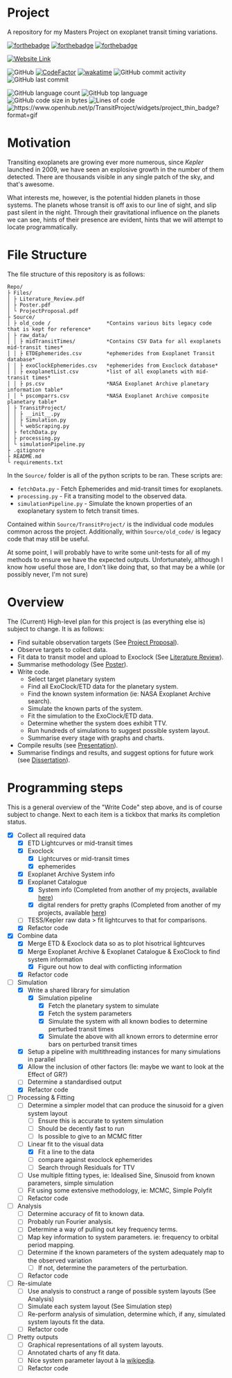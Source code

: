 # Project
A repository for my Masters Project on exoplanet transit timing variations.

[![forthebadge](https://forthebadge.com/images/badges/built-with-science.svg)](https://forthebadge.com)
[![forthebadge](https://forthebadge.com/images/badges/made-with-python.svg)](https://forthebadge.com)
[![forthebadge](https://forthebadge.com/images/badges/powered-by-coffee.svg)](https://forthebadge.com)

[![Website Link](https://img.shields.io/badge/Website-Link-aqua?labelColor=lightblue&style=for-the-badge)](https://sk1y101.github.io/projects/TransitProject/)


![GitHub](https://img.shields.io/github/license/SK1Y101/TransitProject)
[![CodeFactor](https://www.codefactor.io/repository/github/SK1Y101/TransitProject/badge)](https://www.codefactor.io/repository/github/SK1Y101/TransitProject)
[![wakatime](https://wakatime.com/badge/github/SK1Y101/TransitProject.svg)](https://wakatime.com/badge/github/SK1Y101/TransitProject)
![GitHub commit activity](https://img.shields.io/github/commit-activity/w/SK1Y101/TransitProject)
![GitHub last commit](https://img.shields.io/github/last-commit/SK1Y101/TransitProject)

![GitHub language count](https://img.shields.io/github/languages/count/SK1Y101/TransitProject)
![GitHub top language](https://img.shields.io/github/languages/top/SK1Y101/TransitProject)
![GitHub code size in bytes](https://img.shields.io/github/languages/code-size/SK1Y101/TransitProject)
![Lines of code](https://img.shields.io/tokei/lines/github.com/SK1Y101/TransitProject)
<img src="https://www.openhub.net/p/TransitProject/widgets/project_thin_badge?format=gif" alt="https://www.openhub.net/p/TransitProject/widgets/project_thin_badge?format=gif" style="border-radius: 0.25rem;">

# Motivation
Transiting exoplanets are growing ever more numerous, since *Kepler* launched in 2009, we have seen an explosive growth in the number of them detected. There are thousands visible in any single patch of the sky, and that's awesome.

What interests me, however, is the potential hidden planets in those systems. The planets whose transit is off axis to our line of sight, and slip past silent in the night. Through their gravitational influence on the planets we can see, hints of their presence are evident, hints that we will attempt to locate programmatically.

# File Structure

The file structure of this repository is as follows:

```
Repo/
├ Files/
│ ├ Literature_Review.pdf
│ ├ Poster.pdf
│ └ ProjectProposal.pdf
├ Source/
│ ├ old_code /                  *Contains various bits legacy code that is kept for reference*
│ ├ raw_data/
│ │ ├ midTransitTimes/          *Contains CSV Data for all exoplanets mid-transit times*
│ │ ├ ETDEphemerides.csv        *ephemerides from Exoplanet Transit database*
│ │ ├ exoClockEphemerides.csv   *ephemerides from Exoclock database*
│ │ ├ exoplanetList.csv         *list of all exoplanets with mid-transit times*
│ │ ├ ps.csv                    *NASA Exoplanet Archive planetary information table*
│ │ └ pscomparrs.csv            *NASA Exoplanet Archive composite planetary table*
│ ├ TransitProject/
│ │ ├ __init__.py
│ │ ├ Simulation.py
│ │ └ webScraping.py
│ ├ fetchData.py
│ ├ processing.py
│ └ simulationPipeline.py
├ .gitignore
├ README.md
└ requirements.txt
```

In the `Source/` folder is all of the python scripts to be ran.
These scripts are:
 - `fetchData.py` - Fetch Ephemerides and mid-transit times for exoplanets.
 - `processing.py` - Fit a transiting model to the observed data.
 - `simulationPipeline.py` - Simulate the known properties of an exoplanetary system to fetch transit times.

Contained within `Source/TransitProject/` is the individual code modules common across the project.
Additionally, within `Source/old_code/` is legacy code that may still be useful.

At some point, I will probably have to write some unit-tests for all of my methods to ensure we have the expected outputs. Unfortunately, although I know how useful those are, I don't like doing that, so that may be a while (or possibly never, I'm not sure)

# Overview

The (Current) High-level plan for this project is (as everything else is) subject to change. It is as follows:

- Find suitable observation targets (See [Project Proposal](#project-proposal)).
- Observe targets to collect data.
- Fit data to transit model and upload to Exoclock (See [Literature Review](#literature-review)).
- Summarise methodology (See [Poster](#poster)).
- Write code.
  - Select target planetary system
  - Find all ExoClock/ETD data for the planetary system.
  - Find the known system information (ie: NASA Exoplanet Archive search).
  - Simulate the known parts of the system.
  - Fit the simulation to the ExoClock/ETD data.
  - Determine whether the system does exhibit TTV.
  - Run hundreds of simulations to suggest possible system layout.
  - Summarise every stage with graphs and charts.
- Compile results (see [Presentation](#presentation)).
- Summarise findings and results, and suggest options for future work (see [Dissertation](#dissertation)).

# Programming steps

This is a general overview of the "Write Code" step above, and is of course subject to change. Next to each item is a tickbox that marks its completion status.

- [x] Collect all required data
  - [x] ETD Lightcurves or mid-transit times
  - [x] Exoclock
    - [x] Lightcurves or mid-transit times
    - [x] ephemerides
  - [x] Exoplanet Archive System info
  - [x] Exoplanet Catalogue
    - [x] System info (Completed from another of my projects, available [here](https://github.com/SK1Y101/Data_Collection_Pipeline))
    - [x] digital renders for pretty graphs (Completed from another of my projects, available [here](https://github.com/SK1Y101/Data_Collection_Pipeline))
  - [ ] TESS/Kepler raw data > fit lightcurves to that for comparisons.
  - [x] Refactor code
- [x] Combine data
  - [x] Merge ETD & Exoclock data so as to plot hisotrical lightcurves
  - [x] Merge Exoplanet Archive & Exoplanet Catalogue & ExoClock to find system information
    - [x] Figure out how to deal with conflicting information
  - [x] Refactor code
- [ ] Simulation
  - [x] Write a shared library for simulation
    - [x] Simulation pipeline
      - [x] Fetch the planetary system to simulate
      - [x] Fetch the system parameters
      - [x] Simulate the system with all known bodies to determine perturbed transit times
      - [x] Simulate the above with all known errors to determine error bars on perturbed transit times
  - [x] Setup a pipeline with multithreading instances for many simulations in parallel
  - [x] Allow the inclusion of other factors (Ie: maybe we want to look at the Effect of GR?)
  - [ ] Determine a standardised output
  - [x] Refactor code
- [ ] Processing & Fitting
  - [ ] Determine a simpler model that can produce the sinusoid for a given system layout
    - [ ] Ensure this is accurate to system simulation
    - [ ] Should be decently fast to run
    - [ ] Is possible to give to an MCMC fitter
  - [ ] Linear fit to the visual data
    - [x] Fit a line to the data
    - [ ] compare against exoclock ephemerides
    - [ ] Search through Residuals for TTV
  - [ ] Use multiple fitting types, ie: Idealised Sine, Sinusoid from known parameters, simple simulation
  - [ ] Fit using some extensive methodology, ie: MCMC, Simple Polyfit
  - [ ] Refactor code
- [ ] Analysis
  - [ ] Determine accuracy of fit to known data.
  - [ ] Probably run Fourier analysis.
  - [ ] Determine a way of pulling out key frequency terms.
  - [ ] Map key information to system parameters. ie: frequency to orbital period mapping.
  - [ ] Determine if the known parameters of the system adequately map to the observed variation
    - [ ] If not, determine the parameters of the perturbation.
  - [ ] Refactor code
- [ ] Re-simulate
  - [ ] Use analysis to construct a range of possible system layouts (See Analysis)
  - [ ] Simulate each system layout (See Simulation step)
  - [ ] Re-perform analysis of simulation, determine which, if any, simulated system layouts fit the data.
  - [ ] Refactor code
- [ ] Pretty outputs
  - [ ] Graphical representations of all system layouts.
  - [ ] Annotated charts of any fit data.
  - [ ] Nice system parameter layout à la [wikipedia](https://en.wikipedia.org/wiki/Earth).
  - [ ] Refactor code

